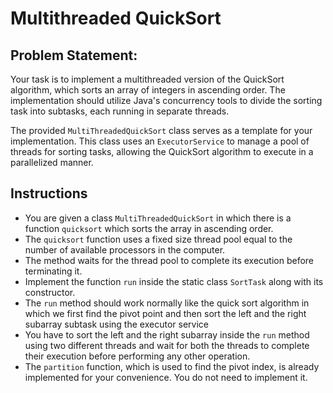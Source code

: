 # Multithreaded QuickSort


## Problem Statement:
Your task is to implement a multithreaded version of the QuickSort algorithm, which sorts an array of integers in 
ascending order. The implementation should utilize Java's concurrency tools to divide the sorting task into subtasks, 
each running in separate threads.

The provided `MultiThreadedQuickSort` class serves as a template for your implementation. This class uses an 
`ExecutorService` to manage a pool of threads for sorting tasks, allowing the QuickSort algorithm to execute in a 
parallelized manner. 


## Instructions
- You are given a class `MultiThreadedQuickSort` in which there is a function `quicksort` which sorts the array in 
  ascending order.
- The `quicksort` function uses a fixed size thread pool equal to the number of available processors in the computer.
- The method waits for the thread pool to complete its execution before terminating it.
- Implement the function `run` inside the static class `SortTask` along with its constructor.
- The `run` method should work normally like the quick sort algorithm in which we first find the pivot point and then
  sort the left and the right subarray subtask using the executor service
- You have to sort the left and the right subarray inside the `run` method using two different threads and wait for both
the threads to complete their execution before performing any other operation.
- The `partition` function, which is used to find the pivot index, is already implemented for your convenience. You do not need to implement it.